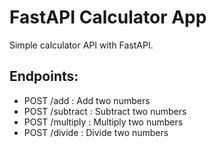 # FastAPI Calculator App


Simple calculator API with FastAPI.


## Endpoints:


- POST /add : Add two numbers
- POST /subtract : Subtract two numbers
- POST /multiply : Multiply two numbers
- POST /divide : Divide two numbers